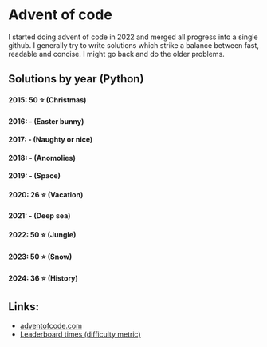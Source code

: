 # Advent of code
I started doing advent of code in 2022 and merged all progress into a single github. I generally try
to write solutions which strike a balance between fast, readable and concise. I might go back and do
the older problems. 

## Solutions by year (Python)
#### 2015: 50 ⭐ (Christmas)
#### 2016: - (Easter bunny)
#### 2017: - (Naughty or nice)
#### 2018: - (Anomolies)
#### 2019: - (Space)
#### 2020: 26 ⭐ (Vacation)
#### 2021: - (Deep sea)
#### 2022: 50 ⭐ (Jungle)
#### 2023: 50 ⭐ (Snow)
#### 2024: 36 ⭐ (History)

## Links:
- [adventofcode.com](https://adventofcode.com/)
- [Leaderboard times (difficulty metric)](https://aoc.xhyrom.dev/)
